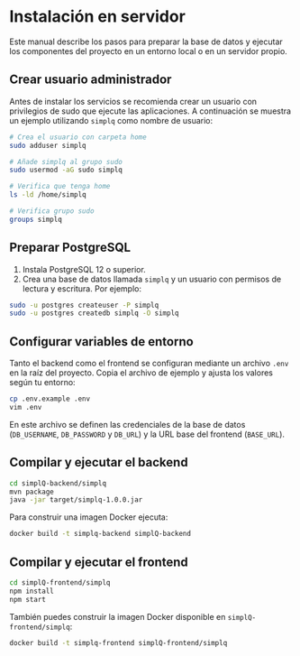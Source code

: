 # Instalación en servidor

Este manual describe los pasos para preparar la base de datos y ejecutar los componentes del proyecto en un entorno local o en un servidor propio.

## Crear usuario administrador

Antes de instalar los servicios se recomienda crear un usuario con privilegios de sudo que ejecute las aplicaciones. A continuación se muestra un ejemplo utilizando `simplq` como nombre de usuario:

```bash
# Crea el usuario con carpeta home
sudo adduser simplq

# Añade simplq al grupo sudo
sudo usermod -aG sudo simplq

# Verifica que tenga home
ls -ld /home/simplq

# Verifica grupo sudo
groups simplq
```

## Preparar PostgreSQL

1. Instala PostgreSQL 12 o superior.
2. Crea una base de datos llamada `simplq` y un usuario con permisos de lectura y escritura. Por ejemplo:

```bash
sudo -u postgres createuser -P simplq
sudo -u postgres createdb simplq -O simplq
```

## Configurar variables de entorno

Tanto el backend como el frontend se configuran mediante un archivo `.env` en la raíz del proyecto. Copia el archivo de ejemplo y ajusta los valores según tu entorno:

```bash
cp .env.example .env
vim .env
```

En este archivo se definen las credenciales de la base de datos (`DB_USERNAME`, `DB_PASSWORD` y `DB_URL`) y la URL base del frontend (`BASE_URL`).

## Compilar y ejecutar el backend

```bash
cd simplQ-backend/simplq
mvn package
java -jar target/simplq-1.0.0.jar
```

Para construir una imagen Docker ejecuta:

```bash
docker build -t simplq-backend simplQ-backend
```

## Compilar y ejecutar el frontend

```bash
cd simplQ-frontend/simplq
npm install
npm start
```

También puedes construir la imagen Docker disponible en `simplQ-frontend/simplq`:

```bash
docker build -t simplq-frontend simplQ-frontend/simplq
```
